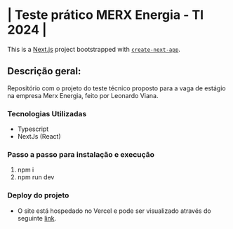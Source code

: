 # | Teste prático MERX Energia - TI 2024 |

This is a [Next.js](https://nextjs.org/) project bootstrapped with [`create-next-app`](https://github.com/vercel/next.js/tree/canary/packages/create-next-app).

## Descrição geral:
Repositório com o projeto do teste técnico proposto para a vaga de estágio na empresa Merx Energia, feito por Leonardo Viana.

### Tecnologias Utilizadas
* Typescript
* NextJs (React)

### Passo a passo para instalação e execução
1. npm i
2. npm run dev

### Deploy do projeto
* O site está hospedado no Vercel e pode ser visualizado através do seguinte [link](https://testetecnico2024-leonardo-e6kgepagn-leovianafs-projects.vercel.app/).
